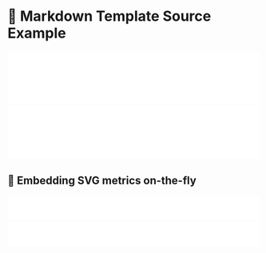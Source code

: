 # 📒 Markdown Template Source Example

<img src="https://github.com/semanticdata/metrics/blob/main/.cache/example-rss-feed.svg">

<img src="https://github.com/semanticdata/metrics/blob/main/.cache/example-rss-feed.svg">

## 🎈 Embedding SVG metrics on-the-fly

<img src="https://github.com/semanticdata/metrics/blob/main/.cache/example-starred-topics.svg">

<img src="https://github.com/semanticdata/metrics/blob/main/.cache/example-starred-topics.svg">

